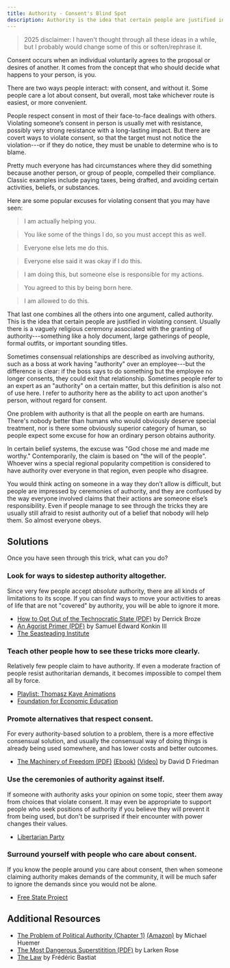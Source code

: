 ```yaml
---
title: Authority - Consent's Blind Spot
description: Authority is the idea that certain people are justified in violating consent. This belief allows people to force others to do what they want with a clear conscience.
---
```


> 2025 disclaimer: I haven't thought through all these ideas in a while, but I probably would change some of this or soften/rephrase it.

Consent occurs when an individual voluntarily agrees to the proposal or desires of another. It comes from the concept that who should decide what happens to your person, is you.

There are two ways people interact: with consent, and without it. Some people care a lot about consent, but overall, most take whichever route is easiest, or more convenient.

People respect consent in most of their face-to-face dealings with others. Violating someone’s consent in person is usually met with resistance, possibly very strong resistance with a long-lasting impact. But there are covert ways to violate consent, so that the target must not notice the violation---or if they do notice, they must be unable to determine who is to blame.

Pretty much everyone has had circumstances where they did something because another person, or group of people, compelled their compliance. Classic examples include paying taxes, being drafted, and avoiding certain activities, beliefs, or substances.

Here are some popular excuses for violating consent that you may have seen:

> I am actually helping you.

> You like some of the things I do, so you must accept this as well.

> Everyone else lets me do this.

> Everyone else said it was okay if I do this.

> I am doing this, but someone else is responsible for my actions.

> You agreed to this by being born here.

> I am allowed to do this.

That last one combines all the others into one argument, called authority. This is the idea that certain people are justified in violating consent. Usually there is a vaguely religious ceremony associated with the granting of authority---something like a holy document, large gatherings of people, formal outfits, or important sounding titles.

Sometimes consensual relationships are described as involving authority, such as a boss at work having "authority" over an employee---but the difference is clear: if the boss says to do something but the employee no longer consents, they could exit that relationship.
Sometimes people refer to an expert as an "authority" on a certain matter, but this definition is also not of use here. I refer to authority here as the ability to act upon another's person, without regard for consent.

One problem with authority is that all the people on earth are humans. There's nobody better than humans who would obviously deserve special treatment, nor is there some obviously superior category of human, so people expect some excuse for how an ordinary person obtains authority.

In certain belief systems, the excuse was "God chose me and made me worthy." Contemporarily, the claim is based on "the will of the people". Whoever wins a special regional popularity competition is considered to have authority over everyone in that region, even people who disagree.

You would think acting on someone in a way they don’t allow is difficult, but people are impressed by ceremonies of authority, and they are confused by the way everyone involved claims that their actions are someone else’s responsibility. Even if people manage to see through the tricks they are usually still afraid to resist authority out of a belief that nobody will help them. So almost everyone obeys.

## Solutions

Once you have seen through this trick, what can you do?

### Look for ways to sidestep authority altogether.

Since very few people accept _absolute_ authority, there are all kinds of limitations to its scope. If you can find ways to move your activities to areas of life that are not "covered" by authority, you will be able to ignore it more.

- [How to Opt Out of the Technocratic State (PDF)](https://theconsciousresistance.com/wp-content/uploads/2020/01/How_to_Opt_Out_of_the_Technocratic_State.pdf) by Derrick Broze
- [An Agorist Primer (PDF)](http://www.kopubco.com/pdf/An_Agorist_Primer_by_SEK3.pdf) by Samuel Edward Konkin III
- [The Seasteading Institute](https://www.seasteading.org/)

### Teach other people how to see these tricks more clearly.

Relatively few people claim to have authority. If even a moderate fraction of people resist authoritarian demands, it becomes impossible to compel them all by force.

- [Playlist: Thomasz Kaye Animations](https://www.youtube.com/playlist?list=PL4jzSARXHuuwhBfzGNYhSVE4gJ8zmRnTH)
- [Foundation for Economic Education](https://fee.org/stories)

### Promote alternatives that respect consent.

For every authority-based solution to a problem, there is a more effective consensual solution, and usually the consensual way of doing things is already being used somewhere, and has lower costs and better outcomes.

- [The Machinery of Freedom (PDF)](http://daviddfriedman.com/The_Machinery_of_Freedom_.pdf) [(Ebook)](http://daviddfriedman.com/The_Machinery_of_Freedom.prc) [(Video)](https://www.youtube.com/watch?v=jTYkdEU_B4o) by David D Friedman

### Use the ceremonies of authority against itself.

If someone with authority asks your opinion on some topic, steer them away from choices that violate consent. It may even be appropriate to support people who seek positions of authority if you believe they will prevent it from being used, but don't be surprised if their encounter with power changes their values.

- [Libertarian Party](https://lp.org/)

### Surround yourself with people who care about consent.

If you know the people around you care about consent, then when someone claiming authority makes demands of the community, it will be much safer to ignore the demands since you would not be alone.

- [Free State Project](https://www.fsp.org/)

## Additional Resources

- [The Problem of Political Authority (Chapter 1)](https://spot.colorado.edu/~huemer/1.htm) [(Amazon)](https://amzn.to/2AyQxw0) by Michael Huemer
- [The Most Dangerous Superstitition (PDF)](https://ia601208.us.archive.org/27/items/236222899TheMostDangerousSuperstitionLarkenRose2011/the-most-dangerous-superstition-larken-rose-20111.pdf) by Larken Rose
- [The Law](http://bastiat.org/en/the_law.html) by Frédéric Bastiat
